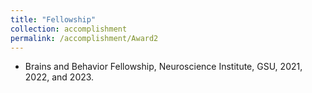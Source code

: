 ```yaml
---
title: "Fellowship"
collection: accomplishment
permalink: /accomplishment/Award2
---
```


- Brains and Behavior Fellowship, Neuroscience Institute, GSU, 2021, 2022, and 2023.
